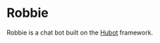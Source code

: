 # Robbie

Robbie is a chat bot built on the [Hubot][hubot] framework.



[hubot]: http://hubot.github.com